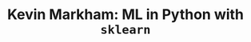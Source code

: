 ---
title: "Kevin Markham: ML in Python with `sklearn`"
categories:
toc: true
layout: single
permalink: /coursenotes/markhamsklearn/
author_profile: true
read_time: true
---